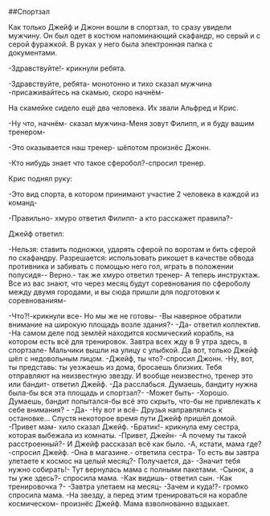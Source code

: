 ##Спортзал

Как только Джейф и Джонн вошли в спортзал, то сразу увидели мужчину. Он был одет в костюм напоминающий скафандр, но серый и с серой фуражкой. В руках у него была электронная папка с документами.

-Здравствуйте!- крикнули ребята.

-Здравствуйте, ребята- монотонно и тихо сказал мужчина -присаживайтесь на скамью, скоро начнём-

На скамейке сидело ещё два человека. Их звали Альфред и Крис.

-Ну что, начнём- сказал мужчина-Меня зовут Филипп, и я буду вашим тренером-

-Это оказывается наш тренер- шёпотом произнёс Джонн.

-Кто нибудь знает что такое сферобол?-спросил тренер.

Крис поднял руку:

-Это вид спорта, в котором принимают участие 2 человека в каждой из команд-

-Правильно- хмуро ответил Филипп- а кто расскажет правила?-

Джейф ответил:

-Нельзя: ставить подножки, ударять сферой по воротам и бить сферой по скафандру. Разрешается: использовать рикошет в качестве обвода противника и забивать с помощью него гол, играть в положении полусидя-﻿﻿- Верно.- так же хмуро ответил тренер- А теперь инструктаж. Все из вас знают, что через месяц будут соревнования по сфероболу между двумя городами, и вы сюда пришли для подготовки к соревнованиям-

-Что?!-крикнули все- Но мы же не готовы-
-Вы наверное обратили внимание на широкую площадь возле здания?-
-Да- ответил коллектив.
-На самом деле под землёй находится космический корабль, на котором есть всё для тренировок. Завтра всех жду в 9 утра здесь, в спортзале- 
Мальчики вышли на улицу с улыбкой. Да вот, только Джейф шёл с недовольным лицом.
-Джейф, ты что?-спросил Джонн.
-Ну, вот, ты представь: ты уезжаешь из дома, бросаешь близких. Тебя отправляют на неизвестную звезду. И вообще неизвестно, тренер это или бандит- ответил Джейф.
-Да расслабься. Думаешь, бандиту нужна была-бы вся эта площадь и спортзал?-
-Может быть-
-Хорошо. Думаешь, бандит попытался-бы всё это скрыть, что-бы не привлекать к себе внимания? -
-Да-
-Ну вот и всё-
Друзья направлялись к остановке... Спустя некоторое время пути Джейф пришёл домой.
-Привет мам- хило сказал Джейф.
-Братик!- крикнула ему сестра, которая выбежала из комнаты.
-Привет, Джейн-
-А почему ты такой расстроенный?-
И Джейф рассказал всё как было.
-А, кстати, мама где?-спросил Джейф.
-Она в магазине.- ответила сестра- То есть вы завтра улетаете к космос на целый месяц?-
Получается, да-
-Значит тебя нужно собирать!-
Тут вернулась мама с полными пакетами.
-Сынок, а ты уже здесь?- спросила мама.
-Как видишь- ответил сын.
-Как тренировочка ?-
-Завтра улетаем на месяц-
-Зачем и куда!?- громко спросила мама.
-На звезду, а перед этим тренироваться на корабле космическом- произнёс Джейф.
Мама взволнованно вздыхает.